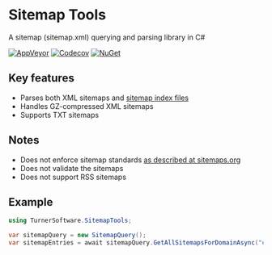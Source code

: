 # Sitemap Tools

A sitemap (sitemap.xml) querying and parsing library in C#

[![AppVeyor](https://img.shields.io/appveyor/ci/Turnerj/sitemaptools/master.svg)](https://ci.appveyor.com/project/Turnerj/sitemaptools)
[![Codecov](https://img.shields.io/codecov/c/github/turnersoftware/sitemaptools/master.svg)](https://codecov.io/gh/TurnerSoftware/SitemapTools)
[![NuGet](https://img.shields.io/nuget/v/TurnerSoftware.SitemapTools.svg)](https://www.nuget.org/packages/TurnerSoftware.SitemapTools)

## Key features
- Parses both XML sitemaps and [sitemap index files](http://www.sitemaps.org/protocol.html#index)
- Handles GZ-compressed XML sitemaps
- Supports TXT sitemaps

## Notes
- Does not enforce sitemap standards [as described at sitemaps.org](http://www.sitemaps.org/protocol.html)
- Does not validate the sitemaps
- Does not support RSS sitemaps

## Example
```csharp
using TurnerSoftware.SitemapTools;

var sitemapQuery = new SitemapQuery();
var sitemapEntries = await sitemapQuery.GetAllSitemapsForDomainAsync("example.org");
```